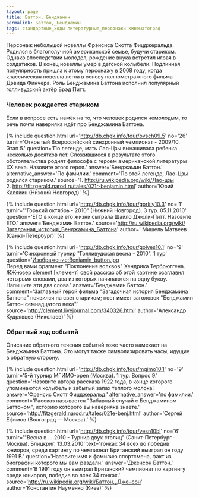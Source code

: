 ```yaml
---
layout: page
title: Баттон, Бенджамин
permalink: Баттон,_Бенджамин
tags: стандартные_ходы литературные_персонажи кинематограф
---
```

Персонаж небольшой новеллы Фрэнсиса Скотта Фицджеральда. Родился в благополучной американской семье, будучи стариком. Однако впоследствии молодел, рождение внука встретил играя в солдатиков. В конец новеллы умер в детской колыбели.
Подлинная популярность пришла к этому персонажу в 2008 году, когда классическая новелла легла в основу полнометражного фильма Дэвида Финчера. Роль Бенджамина Баттона исполнил популярный голливудский актёр Брэд Питт.

### Человек рождается стариком 

Если в вопросе есть намёк на то, что человек родился немолодым, то речь почти наверняка идёт про Бенджамина Баттона.

{% include question.html
url='http://db.chgk.info/tour/ovsch09.5'
no='26'
turnir='Открытый Всероссийский синхронный чемпионат - 2009/10. Этап 5.'
question='По легенде, мать Лао-Цзы вынашивала ребенка несколько десятков лет. Сложившиеся в результате этого обстоятельства роднят философа с героем американской литературы XX века. Назовите этого героя.'
answer='Бенджамин Баттон.'
alternative_answer='По фамилии.'
comment='По этой легенде, Лао-Цзы родился стариком.'
source='1. http://ru.wikipedia.org/wiki/Лао-цзы
<br>  2. http://fitzgerald.narod.ru/tales/021r-benjamin.html'
author='Юрий Калякин (Нижний Новгород)'
 %}

{% include question.html
url='http://db.chgk.info/tour/gorkiy10.3'
no='1'
turnir='"Горький октябрь - 2010" (Нижний Новгород). 3 тур. 05.11.2010'
question='ЕГО в конце его жизни сыграла Шайло Джоли-Питт. Назовите ЕГО.'
answer='Бенджамин Баттон.'
source='http://ru.wikipedia.org/wiki/Загадочная_история_Бенджамина_Баттона'
author=' Мишель Матвеев (Санкт-Петербург)'
 %}

{% include question.html
url='http://db.chgk.info/tour/golves10.1'
no='9'
turnir='Синхронный турнир "Голливудская весна - 2010". 1 тур'
question='[Изображение:Benjamin_button.jpg](../Изображение:Benjamin_button.jpg)<br>
Перед вами фрагмент "Поклонения волхвов" Хендрика Тербрюггена. ЖЖ-юзер clement [клемент] свой рассказ об этой картине озаглавил четырьмя словами, два из которых начинаются на одну букву. Напишите эти два слова.'
answer='Бенджамин Баттон.'
comment='Заглавный герой фильма "Загадочная история Бенджамина Баттона" появился на свет стариком; пост имеет заголовок "Бенджамин Баттон семнадцатого века".'
source='http://clement.livejournal.com/340326.html'
author='Александр Кудрявцев (Николаев)'
 %}

### Обратный ход событий 

Описание обратного течения событий тоже часто намекает на Бенджамина Баттона. Это могут также символизировать часы, идущие в обратную сторону.

{% include question.html
url='http://db.chgk.info/tour/mgimo10.1'
no='9'
turnir='5-й турнир МГИМО-open (Москва). 1 тур. Вопрос 9.'
question='Назовите автора рассказа 1922 года, в конце которого упоминаются колыбель и забытый запах теплого молока.'
answer='Фрэнсис Скотт Фицджеральд.'
alternative_answer='по фамилии.'
comment='Рассказ называется "Забавный случай с Бенджамином Баттоном", историю которого вы наверняка знаете.'
source='http://fitzgerald.narod.ru/tales/021e-benj.html'
author='Сергей Ефимов (Волгоград — Москва).'
 %}

{% include question.html
url='http://db.chgk.info/tour/vesn10bl'
no='6'
turnir='"Весна в ... 2010 - Турнир двух столиц" (Санкт-Петербург - Москва). Блицкриг. 13.03.2010'
text='гонках 34 всех во победив юниоров, среди картингу по чемпионат Британский выиграл он году 1991 В.'
question='Назовите имя и фамилию спортсмена, факт из биографии которого мы вам раздали.'
answer='Дженсон Баттон.'
comment='В 1991 году он выиграл Британский чемпионат по картингу среди юниоров, победив во всех 34 гонках.'
source='http://ru.wikipedia.org/wiki/Баттон,_Дженсон'
author='Константин Науменко (Киев)'
 %}

  